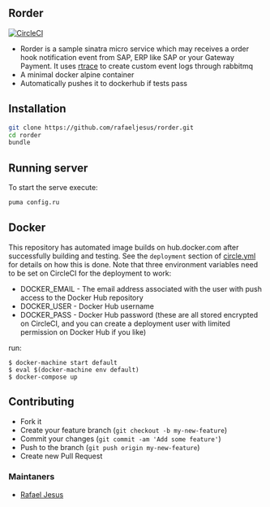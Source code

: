 ## Rorder

[![CircleCI](https://circleci.com/gh/rafaeljesus/rorder/tree/master.svg?style=svg)](https://circleci.com/gh/rafaeljesus/rorder/tree/master)

* Rorder is a sample sinatra micro service which may receives a order hook notification event from SAP, ERP like SAP or your Gateway Payment.
It uses [rtrace](https://github.com/rafaeljesus/rtrace) to create custom event logs through rabbitmq
* A minimal docker alpine container
* Automatically pushes it to dockerhub if tests pass

## Installation
```bash
git clone https://github.com/rafaeljesus/rorder.git
cd rorder
bundle
```

## Running server
To start the serve execute:
```bash
puma config.ru
```

## Docker
This repository has automated image builds on hub.docker.com after successfully building and testing. See the `deployment` section of [circle.yml](circle.yml) for details on how this is done. Note that three environment variables need to be set on CircleCI for the deployment to work:

  * DOCKER_EMAIL - The email address associated with the user with push access to the Docker Hub repository
  * DOCKER_USER - Docker Hub username
  * DOCKER_PASS - Docker Hub password (these are all stored encrypted on CircleCI, and you can create a deployment user with limited permission on Docker Hub if you like)

run:
```
$ docker-machine start default
$ eval $(docker-machine env default)
$ docker-compose up
```

## Contributing
- Fork it
- Create your feature branch (`git checkout -b my-new-feature`)
- Commit your changes (`git commit -am 'Add some feature'`)
- Push to the branch (`git push origin my-new-feature`)
- Create new Pull Request

### Maintaners

* [Rafael Jesus](https://github.com/rafaeljesus)
